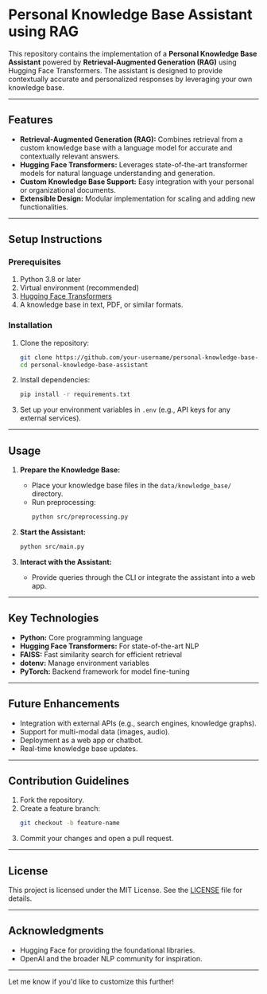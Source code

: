 
# Personal Knowledge Base Assistant using RAG

This repository contains the implementation of a **Personal Knowledge Base Assistant** powered by **Retrieval-Augmented Generation (RAG)** using Hugging Face Transformers. The assistant is designed to provide contextually accurate and personalized responses by leveraging your own knowledge base. 

---

## Features
- **Retrieval-Augmented Generation (RAG):** Combines retrieval from a custom knowledge base with a language model for accurate and contextually relevant answers.
- **Hugging Face Transformers:** Leverages state-of-the-art transformer models for natural language understanding and generation.
- **Custom Knowledge Base Support:** Easy integration with your personal or organizational documents.
- **Extensible Design:** Modular implementation for scaling and adding new functionalities.


---

## Setup Instructions

### Prerequisites
1. Python 3.8 or later
2. Virtual environment (recommended)
3. [Hugging Face Transformers](https://huggingface.co/docs/transformers/installation)
4. A knowledge base in text, PDF, or similar formats.

### Installation
1. Clone the repository:
   ```bash
   git clone https://github.com/your-username/personal-knowledge-base-assistant.git
   cd personal-knowledge-base-assistant
   ```
2. Install dependencies:
   ```bash
   pip install -r requirements.txt
   ```
3. Set up your environment variables in `.env` (e.g., API keys for any external services).

---

## Usage

1. **Prepare the Knowledge Base:**
   - Place your knowledge base files in the `data/knowledge_base/` directory.
   - Run preprocessing:
     ```bash
     python src/preprocessing.py
     ```

2. **Start the Assistant:**
   ```bash
   python src/main.py
   ```

3. **Interact with the Assistant:**
   - Provide queries through the CLI or integrate the assistant into a web app.

---

## Key Technologies
- **Python:** Core programming language
- **Hugging Face Transformers:** For state-of-the-art NLP
- **FAISS:** Fast similarity search for efficient retrieval
- **dotenv:** Manage environment variables
- **PyTorch:** Backend framework for model fine-tuning

---

## Future Enhancements
- Integration with external APIs (e.g., search engines, knowledge graphs).
- Support for multi-modal data (images, audio).
- Deployment as a web app or chatbot.
- Real-time knowledge base updates.

---

## Contribution Guidelines
1. Fork the repository.
2. Create a feature branch:
   ```bash
   git checkout -b feature-name
   ```
3. Commit your changes and open a pull request.

---

## License
This project is licensed under the MIT License. See the [LICENSE](LICENSE) file for details.

---

## Acknowledgments
- Hugging Face for providing the foundational libraries.
- OpenAI and the broader NLP community for inspiration.

---

Let me know if you'd like to customize this further!
